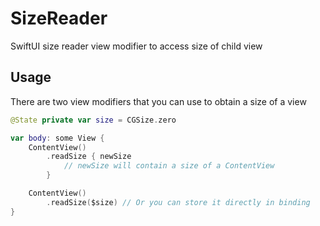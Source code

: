 # SizeReader
SwiftUI size reader view modifier to access size of child view

## Usage
There are two view modifiers that you can use to obtain a size of a view
```swift
@State private var size = CGSize.zero

var body: some View {
    ContentView()
        .readSize { newSize
            // newSize will contain a size of a ContentView
        }

    ContentView()
        .readSize($size) // Or you can store it directly in binding
}
```
